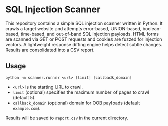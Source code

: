# SQL Injection Scanner

This repository contains a simple SQL injection scanner written in Python. It crawls a target website and attempts error-based, UNION-based, boolean-based, time-based, and out-of-band SQL injection payloads. HTML forms are scanned via GET or POST requests and cookies are fuzzed for injection vectors. A lightweight response diffing engine helps detect subtle changes. Results are consolidated into a CSV report.

## Usage

```
python -m scanner.runner <url> [limit] [callback_domain]
```

- `<url>` is the starting URL to crawl.
- `limit` (optional) specifies the maximum number of pages to crawl (default 5).
- `callback_domain` (optional) domain for OOB payloads (default `example.com`).

Results will be saved to `report.csv` in the current directory.
